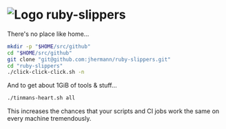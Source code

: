 # ![Logo](https://raw.github.com/jhermann/ruby-slippers/master/doc/_static/ruby-slippers-logo.png) ruby-slippers

There's no place like home…

```sh
mkdir -p "$HOME/src/github"
cd "$HOME/src/github"
git clone "git@github.com:jhermann/ruby-slippers.git"
cd "ruby-slippers"
./click-click-click.sh -n
```

And to get about 1GiB of tools & stuff…

```sh
./tinmans-heart.sh all
```

This increases the chances that your scripts and CI jobs work the same
on every machine tremendously.
